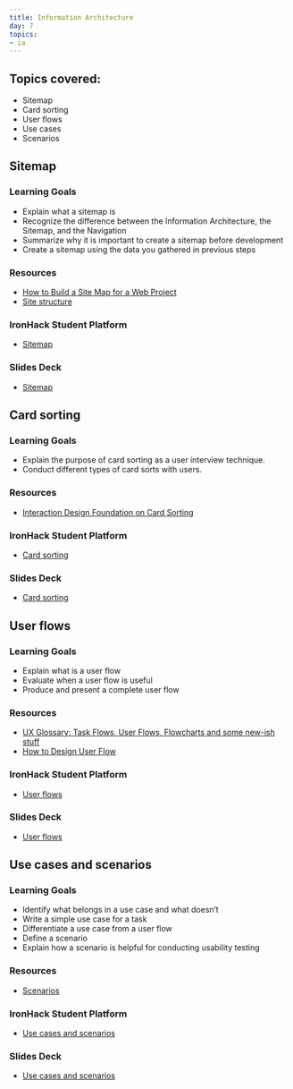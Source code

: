```yaml
---
title: Information Architecture
day: 7
topics: 
- ia
---
```


## Topics covered:

- Sitemap
- Card sorting
- User flows
- Use cases
- Scenarios

## Sitemap

### Learning Goals
- Explain what a sitemap is
- Recognize the difference between the Information Architecture, the Sitemap, and the Navigation
- Summarize why it is important to create a sitemap before development
- Create a sitemap using the data you gathered in previous steps

### Resources
- [How to Build a Site Map for a Web Project](https://blog.kohactive.com/building-sitemaps/)
- [Site structure](https://webstyleguide.com/wsg3/3-information-architecture/3-site-structure.html)

### IronHack Student Platform
- [Sitemap](http://learn.ironhack.com/#/learning_unit/7036)

### Slides Deck
- [Sitemap](https://docs.google.com/presentation/d/1hh1hWhIOsnQ4QGuq1Vb2zFn3fgmg2VdaDGzP4EBGnys/edit?usp=sharing)

## Card sorting

### Learning Goals
- Explain the purpose of card sorting as a user interview technique.
- Conduct different types of card sorts with users.

### Resources
- [Interaction Design Foundation on Card Sorting](https://www.interaction-design.org/literature/book/the-encyclopedia-of-human-computer-interaction-2nd-ed/card-sorting)

### IronHack Student Platform
- [Card sorting](http://learn.ironhack.com/#/learning_unit/7037)

### Slides Deck
- [Card sorting](https://docs.google.com/presentation/d/16F3IWXgzZwlBXaKMC2JQIG8Wx-3u6AnDQPGLV2PrGDc/edit?usp=sharing)

## User flows

### Learning Goals
- Explain what is a user flow
- Evaluate when a user flow is useful
- Produce and present a complete user flow

### Resources
- [UX Glossary: Task Flows, User Flows, Flowcharts and some new-ish stuff](https://uxplanet.org/ux-glossary-task-flows-user-flows-flowcharts-and-some-new-ish-stuff-2321044d837d)
- [How to Design User Flow](https://conversionxl.com/blog/how-to-design-user-flow/)

### IronHack Student Platform
- [User flows](http://learn.ironhack.com/#/learning_unit/7039)

### Slides Deck
- [User flows](https://docs.google.com/presentation/d/1YwDWge3EuLwvk461UKiOEtU5yYAjTkknZmTDLSnHQy4/edit#slide=id.g4123adfa1f_2_50)

## Use cases and scenarios

### Learning Goals
- Identify what belongs in a use case and what doesn’t
- Write a simple use case for a task
- Differentiate a use case from a user flow
- Define a scenario
- Explain how a scenario is helpful for conducting usability testing

### Resources
- [Scenarios](https://www.usability.gov/how-to-and-tools/methods/scenarios.html)

### IronHack Student Platform
- [Use cases and scenarios](http://learn.ironhack.com/#/learning_unit/7038)

### Slides Deck
- [Use cases and scenarios](https://docs.google.com/presentation/d/1NGcb5P4ruO8fTg0n9l_B3hH8jwDZJmr6Xz4zcj7UwsA/edit)
